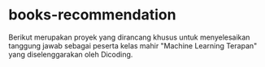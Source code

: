 # books-recommendation
Berikut merupakan proyek yang dirancang khusus untuk menyelesaikan tanggung jawab sebagai peserta kelas mahir "Machine Learning Terapan" yang diselenggarakan oleh Dicoding.
